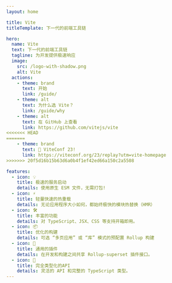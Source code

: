 ```yaml
---
layout: home

title: Vite
titleTemplate: 下一代的前端工具链

hero:
  name: Vite
  text: 下一代的前端工具链
  tagline: 为开发提供极速响应
  image:
    src: /logo-with-shadow.png
    alt: Vite
  actions:
    - theme: brand
      text: 开始
      link: /guide/
    - theme: alt
      text: 为什么选 Vite？
      link: /guide/why
    - theme: alt
      text: 在 GitHub 上查看
      link: https://github.com/vitejs/vite
<<<<<<< HEAD
=======
    - theme: brand
      text: 🎉 ViteConf 23!
      link: https://viteconf.org/23/replay?utm=vite-homepage
>>>>>>> 20f5d16b15b63d6a0b4f1ef42ed66a150c2a5508

features:
  - icon: 💡
    title: 极速的服务启动
    details: 使用原生 ESM 文件，无需打包!
  - icon: ⚡️
    title: 轻量快速的热重载
    details: 无论应用程序大小如何，都始终极快的模块热替换（HMR）
  - icon: 🛠️
    title: 丰富的功能
    details: 对 TypeScript、JSX、CSS 等支持开箱即用。
  - icon: 📦
    title: 优化的构建
    details: 可选 “多页应用” 或 “库” 模式的预配置 Rollup 构建
  - icon: 🔩
    title: 通用的插件
    details: 在开发和构建之间共享 Rollup-superset 插件接口。
  - icon: 🔑
    title: 完全类型化的API
    details: 灵活的 API 和完整的 TypeScript 类型。
---
```


<script setup>
import { onMounted } from 'vue'
<<<<<<< HEAD
import { fetchReleaseTag } from './.vitepress/utils/fetchReleaseTag.js'

onMounted(() => {
  fetchReleaseTag()
=======

onMounted(() => {
  const urlParams = new URLSearchParams(window.location.search)
  if (urlParams.get('uwu') != null) {
    const img = document.querySelector('.VPHero .VPImage.image-src')
    img.src = '/logo-uwu.png'
    img.alt = 'Vite Kawaii Logo by @icarusgkx'
  }
>>>>>>> 20f5d16b15b63d6a0b4f1ef42ed66a150c2a5508
})
</script>
